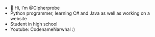 - 👋 Hi, I’m @Cipherprobe
- Python programmer, learning C# and Java as well as working on a website
- Student in high school
- Youtube: CodenameNarwhal :)

<!---
Cipherprobe/Cipherprobe is a ✨ special ✨ repository because its `README.md` (this file) appears on your GitHub profile.
You can click the Preview link to take a look at your changes.
--->
